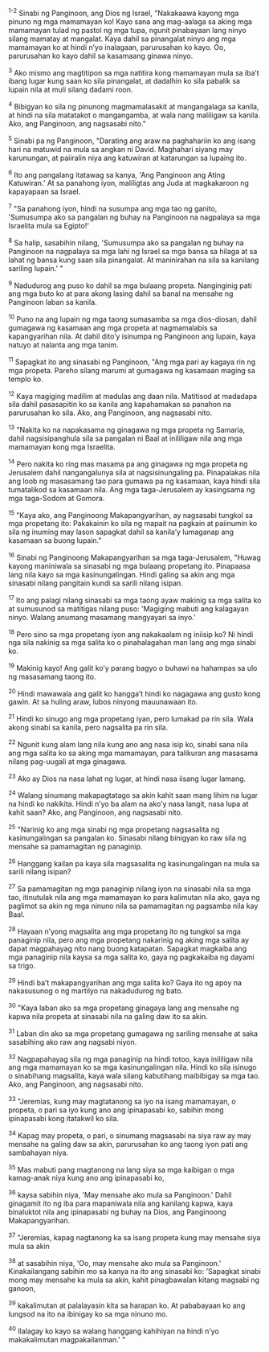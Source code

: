 <sup>1-2</sup>
Sinabi ng Panginoon, ang Dios ng Israel, "Nakakaawa kayong mga pinuno ng mga mamamayan ko! Kayo sana ang mag-aalaga sa aking mga mamamayan tulad ng pastol ng mga tupa, ngunit pinabayaan lang ninyo silang mamatay at mangalat. Kaya dahil sa pinangalat ninyo ang mga mamamayan ko at hindi nʼyo inalagaan, parurusahan ko kayo. Oo, parurusahan ko kayo dahil sa kasamaang ginawa ninyo. 

<sup>3</sup>
Ako mismo ang magtitipon sa mga natitira kong mamamayan mula sa ibaʼt ibang lugar kung saan ko sila pinangalat, at dadalhin ko sila pabalik sa lupain nila at muli silang dadami roon. 

<sup>4</sup>
Bibigyan ko sila ng pinunong magmamalasakit at mangangalaga sa kanila, at hindi na sila matatakot o mangangamba, at wala nang maliligaw sa kanila. Ako, ang Panginoon, ang nagsasabi nito." 

<sup>5</sup>
Sinabi pa ng Panginoon, "Darating ang araw na paghahariin ko ang isang hari na matuwid na mula sa angkan ni David. Maghahari siyang may karunungan, at paiiralin niya ang katuwiran at katarungan sa lupaing ito. 

<sup>6</sup>
Ito ang pangalang itatawag sa kanya, 'Ang Panginoon ang Ating Katuwiran.' At sa panahong iyon, maliligtas ang Juda at magkakaroon ng kapayapaan sa Israel. 

<sup>7</sup>
"Sa panahong iyon, hindi na susumpa ang mga tao ng ganito, 'Sumusumpa ako sa pangalan ng buhay na Panginoon na nagpalaya sa mga Israelita mula sa Egipto!' 

<sup>8</sup>
Sa halip, sasabihin nilang, 'Sumusumpa ako sa pangalan ng buhay na Panginoon na nagpalaya sa mga lahi ng Israel sa mga bansa sa hilaga at sa lahat ng bansa kung saan sila pinangalat. At maninirahan na sila sa kanilang sariling lupain.' " 

<sup>9</sup>
Nadudurog ang puso ko dahil sa mga bulaang propeta. Nanginginig pati ang mga buto ko at para akong lasing dahil sa banal na mensahe ng Panginoon laban sa kanila. 

<sup>10</sup>
Puno na ang lupain ng mga taong sumasamba sa mga dios-diosan, dahil gumagawa ng kasamaan ang mga propeta at nagmamalabis sa kapangyarihan nila. At dahil ditoʼy isinumpa ng Panginoon ang lupain, kaya natuyo at nalanta ang mga tanim. 

<sup>11</sup>
Sapagkat ito ang sinasabi ng Panginoon, "Ang mga pari ay kagaya rin ng mga propeta. Pareho silang marumi at gumagawa ng kasamaan maging sa templo ko. 

<sup>12</sup>
Kaya magiging madilim at madulas ang daan nila. Matitisod at madadapa sila dahil pasasapitin ko sa kanila ang kapahamakan sa panahon na parurusahan ko sila. Ako, ang Panginoon, ang nagsasabi nito. 

<sup>13</sup>
"Nakita ko na napakasama ng ginagawa ng mga propeta ng Samaria, dahil nagsisipanghula sila sa pangalan ni Baal at inililigaw nila ang mga mamamayan kong mga Israelita. 

<sup>14</sup>
Pero nakita ko ring mas masama pa ang ginagawa ng mga propeta ng Jerusalem dahil nangangalunya sila at nagsisinungaling pa. Pinapalakas nila ang loob ng masasamang tao para gumawa pa ng kasamaan, kaya hindi sila tumatalikod sa kasamaan nila. Ang mga taga-Jerusalem ay kasingsama ng mga taga-Sodom at Gomora. 

<sup>15</sup>
"Kaya ako, ang Panginoong Makapangyarihan, ay nagsasabi tungkol sa mga propetang ito: Pakakainin ko sila ng mapait na pagkain at paiinumin ko sila ng inuming may lason sapagkat dahil sa kanilaʼy lumaganap ang kasamaan sa buong lupain." 

<sup>16</sup>
Sinabi ng Panginoong Makapangyarihan sa mga taga-Jerusalem, "Huwag kayong maniniwala sa sinasabi ng mga bulaang propetang ito. Pinapaasa lang nila kayo sa mga kasinungalingan. Hindi galing sa akin ang mga sinasabi nilang pangitain kundi sa sarili nilang isipan. 

<sup>17</sup>
Ito ang palagi nilang sinasabi sa mga taong ayaw makinig sa mga salita ko at sumusunod sa matitigas nilang puso: 'Magiging mabuti ang kalagayan ninyo. Walang anumang masamang mangyayari sa inyo.' 

<sup>18</sup>
Pero sino sa mga propetang iyon ang nakakaalam ng iniisip ko? Ni hindi nga sila nakinig sa mga salita ko o pinahalagahan man lang ang mga sinabi ko. 

<sup>19</sup>
Makinig kayo! Ang galit koʼy parang bagyo o buhawi na hahampas sa ulo ng masasamang taong ito. 

<sup>20</sup>
Hindi mawawala ang galit ko hanggaʼt hindi ko nagagawa ang gusto kong gawin. At sa huling araw, lubos ninyong mauunawaan ito. 

<sup>21</sup>
Hindi ko sinugo ang mga propetang iyan, pero lumakad pa rin sila. Wala akong sinabi sa kanila, pero nagsalita pa rin sila. 

<sup>22</sup>
Ngunit kung alam lang nila kung ano ang nasa isip ko, sinabi sana nila ang mga salita ko sa aking mga mamamayan, para talikuran ang masasama nilang pag-uugali at mga ginagawa. 

<sup>23</sup>
Ako ay Dios na nasa lahat ng lugar, at hindi nasa iisang lugar lamang. 

<sup>24</sup>
Walang sinumang makapagtatago sa akin kahit saan mang lihim na lugar na hindi ko nakikita. Hindi nʼyo ba alam na akoʼy nasa langit, nasa lupa at kahit saan? Ako, ang Panginoon, ang nagsasabi nito. 

<sup>25</sup>
"Narinig ko ang mga sinabi ng mga propetang nagsasalita ng kasinungalingan sa pangalan ko. Sinasabi nilang binigyan ko raw sila ng mensahe sa pamamagitan ng panaginip. 

<sup>26</sup>
Hanggang kailan pa kaya sila magsasalita ng kasinungalingan na mula sa sarili nilang isipan? 

<sup>27</sup>
Sa pamamagitan ng mga panaginip nilang iyon na sinasabi nila sa mga tao, itinutulak nila ang mga mamamayan ko para kalimutan nila ako, gaya ng paglimot sa akin ng mga ninuno nila sa pamamagitan ng pagsamba nila kay Baal. 

<sup>28</sup>
Hayaan nʼyong magsalita ang mga propetang ito ng tungkol sa mga panaginip nila, pero ang mga propetang nakarinig ng aking mga salita ay dapat magpahayag nito nang buong katapatan. Sapagkat magkaiba ang mga panaginip nila kaysa sa mga salita ko, gaya ng pagkakaiba ng dayami sa trigo. 

<sup>29</sup>
Hindi baʼt makapangyarihan ang mga salita ko? Gaya ito ng apoy na nakasusunog o ng martilyo na nakadudurog ng bato. 

<sup>30</sup>
"Kaya laban ako sa mga propetang ginagaya lang ang mensahe ng kapwa nila propeta at sinasabi nila na galing daw ito sa akin. 

<sup>31</sup>
Laban din ako sa mga propetang gumagawa ng sariling mensahe at saka sasabihing ako raw ang nagsabi niyon. 

<sup>32</sup>
Nagpapahayag sila ng mga panaginip na hindi totoo, kaya inililigaw nila ang mga mamamayan ko sa mga kasinungalingan nila. Hindi ko sila isinugo o sinabihang magsalita, kaya wala silang kabutihang maibibigay sa mga tao. Ako, ang Panginoon, ang nagsasabi nito. 

<sup>33</sup>
"Jeremias, kung may magtatanong sa iyo na isang mamamayan, o propeta, o pari sa iyo kung ano ang ipinapasabi ko, sabihin mong ipinapasabi kong itatakwil ko sila. 

<sup>34</sup>
Kapag may propeta, o pari, o sinumang magsasabi na siya raw ay may mensahe na galing daw sa akin, parurusahan ko ang taong iyon pati ang sambahayan niya. 

<sup>35</sup>
Mas mabuti pang magtanong na lang siya sa mga kaibigan o mga kamag-anak niya kung ano ang ipinapasabi ko, 

<sup>36</sup>
kaysa sabihin niya, 'May mensahe ako mula sa Panginoon.' Dahil ginagamit ito ng iba para mapaniwala nila ang kanilang kapwa, kaya binaluktot nila ang ipinapasabi ng buhay na Dios, ang Panginoong Makapangyarihan. 

<sup>37</sup>
"Jeremias, kapag nagtanong ka sa isang propeta kung may mensahe siya mula sa akin 

<sup>38</sup>
at sasabihin niya, 'Oo, may mensahe ako mula sa Panginoon.' Kinakailangang sabihin mo sa kanya na ito ang sinasabi ko: 'Sapagkat sinabi mong may mensahe ka mula sa akin, kahit pinagbawalan kitang magsabi ng ganoon, 

<sup>39</sup>
kakalimutan at palalayasin kita sa harapan ko. At pababayaan ko ang lungsod na ito na ibinigay ko sa mga ninuno mo. 

<sup>40</sup>
Ilalagay ko kayo sa walang hanggang kahihiyan na hindi nʼyo makakalimutan magpakailanman.' "